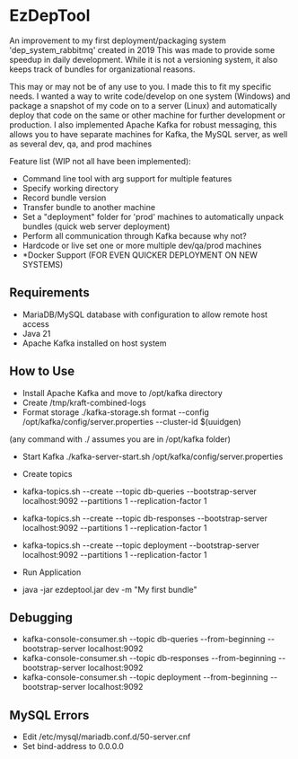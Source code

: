 # EzDepTool

An improvement to my first deployment/packaging system 'dep_system_rabbitmq' created in 2019
This was made to provide some speedup in daily development. While it is not a versioning  system, it also keeps track of bundles for organizational reasons.

This may or may not be of any use to you. I made this to fit my specific needs. 
I wanted a way to write code/develop on one system (Windows) and package a snapshot of my code on to a server (Linux) and automatically deploy that code on the same or other machine for further development or production. 
I also implemented Apache Kafka for robust messaging, this allows you to have separate machines for Kafka, the MySQL server, as well as several dev, qa, and prod machines

Feature list (WIP not all have been implemented):
- Command line tool with arg support for multiple features
- Specify working directory
- Record bundle version
- Transfer bundle to another machine
- Set a "deployment" folder for 'prod' machines to automatically unpack bundles (quick web server deployment)
- Perform all communication through Kafka because why not?
- Hardcode or live set one or more multiple dev/qa/prod machines
- *Docker Support (FOR EVEN QUICKER DEPLOYMENT ON NEW SYSTEMS)

## Requirements

- MariaDB/MySQL database with configuration to allow remote host access
- Java 21
- Apache Kafka installed on host system


## How to Use

- Install Apache Kafka and move to /opt/kafka directory
- Create /tmp/kraft-combined-logs
- Format storage ./kafka-storage.sh format --config /opt/kafka/config/server.properties --cluster-id $(uuidgen)

(any command with ./ assumes you are in /opt/kafka folder)
- Start Kafka ./kafka-server-start.sh /opt/kafka/config/server.properties
- Create topics
- kafka-topics.sh --create --topic db-queries --bootstrap-server localhost:9092 --partitions 1 --replication-factor 1
- kafka-topics.sh --create --topic db-responses --bootstrap-server localhost:9092 --partitions 1 --replication-factor 1
- kafka-topics.sh --create --topic deployment --bootstrap-server localhost:9092 --partitions 1 --replication-factor 1

- Run Application
- java -jar ezdeptool.jar dev -m "My first bundle"

## Debugging

- kafka-console-consumer.sh --topic db-queries --from-beginning --bootstrap-server localhost:9092
- kafka-console-consumer.sh --topic db-responses --from-beginning --bootstrap-server localhost:9092
- kafka-console-consumer.sh --topic deployment --from-beginning --bootstrap-server localhost:9092

## MySQL Errors

- Edit  /etc/mysql/mariadb.conf.d/50-server.cnf
- Set bind-address to 0.0.0.0

